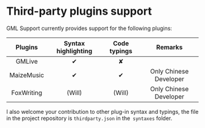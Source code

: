 # Third-party plugins support

GML Support currently provides support for the following plugins:

 Plugins | Syntax highlighting | Code typings | Remarks 
 :--: | :-----: | :----:| :--: 
 GMLive| ✔ | ✘ | 
 MaizeMusic | ✔ | ✔ | Only Chinese Developer 
 FoxWriting | (Will) | (Will) | Only Chinese Developer 

I also welcome your contribution to other plug-in syntax and typings, the file in the project repository is `thirdparty.json` in the` syntaxes` folder.
